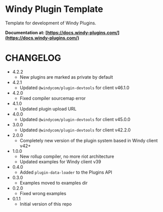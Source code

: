 # Windy Plugin Template

Template for development of Windy Plugins.

**Documentation at: [https://docs.windy-plugins.com/](https://docs.windy-plugins.com/)**

# CHANGELOG

-   4.2.2
    -   New plugins are marked as private by default
-   4.2.1
    -   Updated `@windycom/plugin-devtools` for client v46.1.0
-   4.2.0
    -   Fixed compiler sourcemap error
-   4.1.0
    -   Updated plugin upload URL
-   4.0.0
    -   Updated `@windycom/plugin-devtools` for client v45.0.0
-   3.0.0
    -   Updated `@windycom/plugin-devtools` for client v42.2.0
-   2.0.0
    -   Completely new version of the plugin system based in Windy client v42+
-   1.0.0
    -   New rollup compiler, no more riot architecture
    -   Updated examples for Windy client v39
-   0.4.0
    -   Added `plugin-data-loader` to the Plugins API
-   0.3.0
    -   Examples moved to examples dir
-   0.2.0
    -   Fixed wrong examples
-   0.1.1
    -   Initial version of this repo
